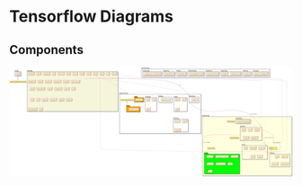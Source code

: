 # Tensorflow Diagrams


## Components

<div align="center">
<img src="components.png" width=1024/>
</div>